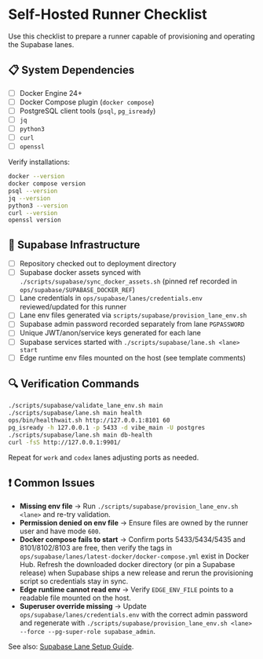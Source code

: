 # Self-Hosted Runner Checklist

Use this checklist to prepare a runner capable of provisioning and operating the Supabase lanes.

## 📋 System Dependencies

- [ ] Docker Engine 24+
- [ ] Docker Compose plugin (`docker compose`)
- [ ] PostgreSQL client tools (`psql`, `pg_isready`)
- [ ] `jq`
- [ ] `python3`
- [ ] `curl`
- [ ] `openssl`

Verify installations:

```bash
docker --version
docker compose version
psql --version
jq --version
python3 --version
curl --version
openssl version
```

## 🧱 Supabase Infrastructure

- [ ] Repository checked out to deployment directory
- [ ] Supabase docker assets synced with `./scripts/supabase/sync_docker_assets.sh` (pinned ref recorded in `ops/supabase/SUPABASE_DOCKER_REF`)
- [ ] Lane credentials in `ops/supabase/lanes/credentials.env` reviewed/updated for this runner
- [ ] Lane env files generated via `scripts/supabase/provision_lane_env.sh`
- [ ] Supabase admin password recorded separately from lane `PGPASSWORD`
- [ ] Unique JWT/anon/service keys generated for each lane
- [ ] Supabase services started with `./scripts/supabase/lane.sh <lane> start`
- [ ] Edge runtime env files mounted on the host (see template comments)

## 🔍 Verification Commands

```bash
./scripts/supabase/validate_lane_env.sh main
./scripts/supabase/lane.sh main health
ops/bin/healthwait.sh http://127.0.0.1:8101 60
pg_isready -h 127.0.0.1 -p 5433 -d vibe_main -U postgres
./scripts/supabase/lane.sh main db-health
curl -fsS http://127.0.0.1:9901/
```

Repeat for `work` and `codex` lanes adjusting ports as needed.

## ❗ Common Issues

- **Missing env file** → Run `./scripts/supabase/provision_lane_env.sh <lane>` and re-try validation.
- **Permission denied on env file** → Ensure files are owned by the runner user and have mode `600`.
- **Docker compose fails to start** → Confirm ports 5433/5434/5435 and 8101/8102/8103 are free, then verify the tags in `ops/supabase/lanes/latest-docker/docker-compose.yml` exist in Docker Hub. Refresh the downloaded docker directory (or pin a Supabase release) when Supabase ships a new release and rerun the provisioning script so credentials stay in sync.
- **Edge runtime cannot read env** → Verify `EDGE_ENV_FILE` points to a readable file mounted on the host.
- **Superuser override missing** → Update `ops/supabase/lanes/credentials.env` with the correct admin password and regenerate with `./scripts/supabase/provision_lane_env.sh <lane> --force --pg-super-role supabase_admin`.

See also: [Supabase Lane Setup Guide](./SUPABASE_SETUP.md).
